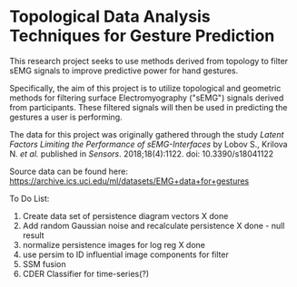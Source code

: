 # Topological Data Analysis Techniques for Gesture Prediction

This research project seeks to use methods derived from topology to filter sEMG signals to improve predictive power for hand gestures.

Specifically, the aim of this project is to utilize topological and geometric methods for filtering surface Electromyography ("sEMG") signals derived from participants. These filtered signals will then be used in predicting the gestures a user is performing.


The data for this project was originally gathered through the study *Latent Factors Limiting the Performance of sEMG-Interfaces* by Lobov S., Krilova N. *et al.* published in *Sensors*. 2018;18(4):1122. doi: 10.3390/s18041122




Source data can be found here: https://archive.ics.uci.edu/ml/datasets/EMG+data+for+gestures


To Do List:
1) Create data set of persistence diagram vectors X done
2) Add random Gaussian noise and recalculate persistence X done - null result
3) normalize persistence images for log reg X done
4) use persim to ID influential image components for filter
5) SSM fusion
6) CDER Classifier for time-series(?)
